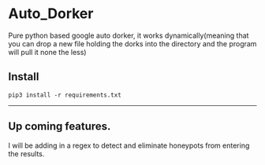 # Auto_Dorker
Pure python based google auto dorker, it works dynamically(meaning that you can drop a new file holding the dorks into the directory and the program will pull it none the less)

## Install

`pip3 install -r requirements.txt`

---


## Up coming features.
I will be adding in a regex to detect and eliminate honeypots from entering the results.
